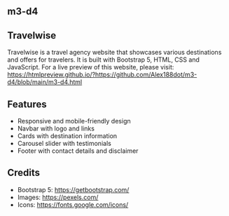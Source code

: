 ## m3-d4
## Travelwise

Travelwise is a travel agency website that showcases various destinations and offers for travelers. It is built with Bootstrap 5, HTML, CSS and JavaScript. For a live preview of this website, please visit: https://htmlpreview.github.io/?https://github.com/Alex188dot/m3-d4/blob/main/m3-d4.html

## Features

- Responsive and mobile-friendly design
- Navbar with logo and links
- Cards with destination information
- Carousel slider with testimonials
- Footer with contact details and disclaimer

## Credits

- Bootstrap 5: https://getbootstrap.com/
- Images: https://pexels.com/
- Icons: https://fonts.google.com/icons/

